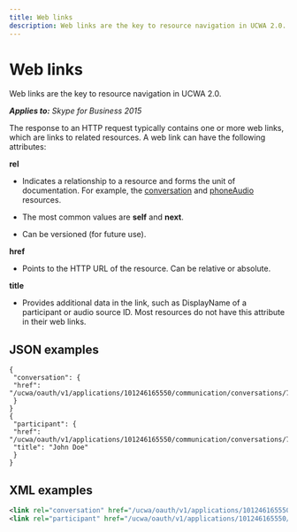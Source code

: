 ```yaml
---
title: Web links
description: Web links are the key to resource navigation in UCWA 2.0.
---
```


# Web links
Web links are the key to resource navigation in UCWA 2.0.


 _**Applies to:** Skype for Business 2015_

The response to an HTTP request typically contains one or more web links, which are links to related resources. A web link can have the following attributes:

 **rel**

- Indicates a relationship to a resource and forms the unit of documentation. For example, the [conversation](conversation_ref.md) and [phoneAudio](phoneAudio_ref.md) resources.
 
- The most common values are **self** and **next**.
 
- Can be versioned (for future use).
 
 **href**

- Points to the HTTP URL of the resource. Can be relative or absolute.
 
 **title**

- Provides additional data in the link, such as DisplayName of a participant or audio source ID. Most resources do not have this attribute in their web links.
 

## JSON examples


```
{
 "conversation": {
 "href": "/ucwa/oauth/v1/applications/101246165550/communication/conversations/7c5c",
 }
}
{
 "participant": {
 "href": "/ucwa/oauth/v1/applications/101246165550/communication/conversations/7c5c/participants/johndoe@contoso.com",
 "title": "John Doe"
 }
}

```


## XML examples


```XML
<link rel="conversation" href="/ucwa/oauth/v1/applications/101246165550/communication/conversations/7c5c/" />
<link rel="participant" href="/ucwa/oauth/v1/applications/101246165550/communication/conversations/7c5c/participants/johndoe@contoso.com" title="John Doe" />

```

